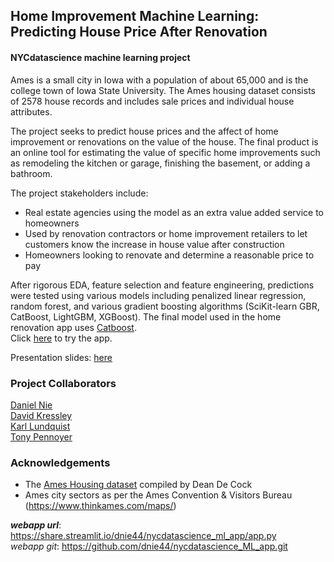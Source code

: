 ## Home Improvement Machine Learning: Predicting House Price After Renovation
#### NYCdatascience machine learning project

Ames is a small city in Iowa with a population of about 65,000 and is the college town of Iowa State University. The Ames housing dataset consists of 2578 house records and includes sale prices and individual house attributes.

The project seeks to predict house prices and the affect of home improvement or renovations on the value of the house. The final product is an online tool for estimating the value of specific home improvements such as remodeling the kitchen or garage, finishing the basement, or adding a bathroom.

The project stakeholders include:
* Real estate agencies using the model as an extra value added service to homeowners
* Used by renovation contractors or home improvement retailers to let customers know the increase in house value after construction
* Homeowners looking to renovate and determine a reasonable price to pay

After rigorous EDA, feature selection and feature engineering, predictions were tested using various models including penalized linear regression, random forest, and various gradient boosting algorithms (SciKit-learn GBR, CatBoost, LightGBM, XGBoost). The final model used in the home renovation app uses [Catboost](https://catboost.ai/).<br> 
Click [here](https://share.streamlit.io/dnie44/nycdatascience_ml_app/app.py) to try the app.
<br>

Presentation slides: [here](https://docs.google.com/presentation/d/1b0HYMokVrJFnWw82tkU5d0Oeu4p8LNlKCCadrlv9b2M/)

### Project Collaborators
[Daniel Nie](https://github.com/dnie44)<br>
[David Kressley](https://github.com/Skipp-py)<br>
[Karl Lundquist](https://github.com/klundquist)<br>
[Tony Pennoyer](https://github.com/tonypennoyer)<br>

### Acknowledgements
* The [Ames Housing dataset](https://www.kaggle.com/c/house-prices-advanced-regression-techniques) compiled by Dean De Cock<br>
* Ames city sectors as per the Ames Convention & Visitors Bureau (https://www.thinkames.com/maps/) <br>

***webapp url***: https://share.streamlit.io/dnie44/nycdatascience_ml_app/app.py <br>
*webapp git*: https://github.com/dnie44/nycdatascience_ML_app.git


